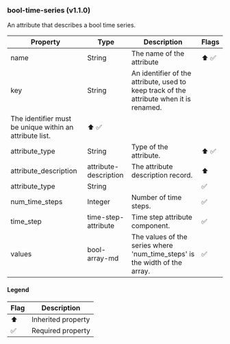 ### bool-time-series (v1.1.0)
An attribute that describes a bool time series.

| Property | Type | Description | Flags |
|---|---|---|---|
| name | String | The name of the attribute | ⬆️ ✅ |
| key | String | An identifier of the attribute, used to keep track of the attribute when it is renamed.
The identifier must be unique within an attribute list. | ⬆️ ✅ |
| attribute_type | String | Type of the attribute. | ⬆️ ✅ |
| attribute_description | attribute-description | The attribute description record. | ⬆️ |
| attribute_type | String |  | ✅ |
| num_time_steps | Integer | Number of time steps. | ✅ |
| time_step | time-step-attribute | Time step attribute component. | ✅ |
| values | bool-array-md | The values of the series where 'num_time_steps' is the width of the array. | ✅ |


#### Legend

| Flag | Description |
| --- | --- |
| ⬆️ | Inherited property |
| ✅ | Required property |

